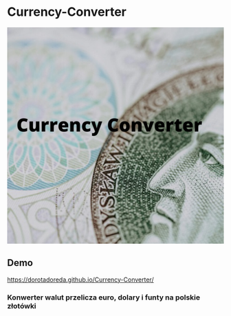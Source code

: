 # Currency-Converter
![Przelicznik walut](images/share.png)
## Demo
https://dorotadoreda.github.io/Currency-Converter/
### Konwerter walut przelicza euro, dolary i funty na polskie złotówki
